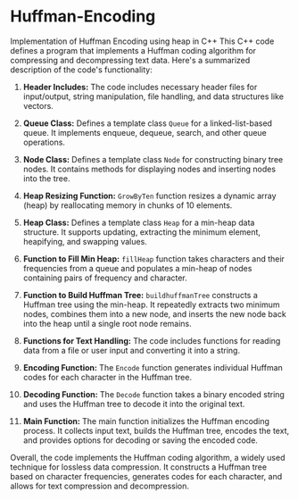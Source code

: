 # Huffman-Encoding
Implementation of Huffman Encoding using heap in C++
This C++ code defines a program that implements a Huffman coding algorithm for compressing and decompressing text data. Here's a summarized description of the code's functionality:

1. **Header Includes:** The code includes necessary header files for input/output, string manipulation, file handling, and data structures like vectors.

2. **Queue Class:** Defines a template class `Queue` for a linked-list-based queue. It implements enqueue, dequeue, search, and other queue operations.

3. **Node Class:** Defines a template class `Node` for constructing binary tree nodes. It contains methods for displaying nodes and inserting nodes into the tree.

4. **Heap Resizing Function:** `GrowByTen` function resizes a dynamic array (heap) by reallocating memory in chunks of 10 elements.

5. **Heap Class:** Defines a template class `Heap` for a min-heap data structure. It supports updating, extracting the minimum element, heapifying, and swapping values.

6. **Function to Fill Min Heap:** `fillHeap` function takes characters and their frequencies from a queue and populates a min-heap of nodes containing pairs of frequency and character.

7. **Function to Build Huffman Tree:** `buildhuffmanTree` constructs a Huffman tree using the min-heap. It repeatedly extracts two minimum nodes, combines them into a new node, and inserts the new node back into the heap until a single root node remains.

8. **Functions for Text Handling:** The code includes functions for reading data from a file or user input and converting it into a string.

9. **Encoding Function:** The `Encode` function generates individual Huffman codes for each character in the Huffman tree.

10. **Decoding Function:** The `Decode` function takes a binary encoded string and uses the Huffman tree to decode it into the original text.

11. **Main Function:** The main function initializes the Huffman encoding process. It collects input text, builds the Huffman tree, encodes the text, and provides options for decoding or saving the encoded code.

Overall, the code implements the Huffman coding algorithm, a widely used technique for lossless data compression. It constructs a Huffman tree based on character frequencies, generates codes for each character, and allows for text compression and decompression.
